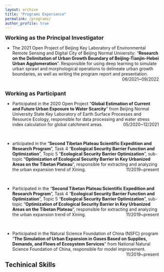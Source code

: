 ```yaml
---
layout: archive
title: "Programs Experience"
permalink: /programs/
author_profile: true
---
```



<div>
<b><font size="4">Working as the Principal Investigator</font></b>
  <ul>
	<li>The 2021 Open Project of Beijing Key Laboratory of Environmental Remote Sensing and Digital City of Beijing Normal University: “<b>Research on the Delimitation of Urban Growth Boundary of Beijing-Tianjin-Hebei Urban Agglomeration</b>”. Responsible for using deep learning to simulate urban sprawl and morphological operations to delineate urban growth boundaries, as well as writing the program report and presentation.<span style="float: right">06/2021~09/2022</span></li>
  </ul>
<br>

<b><font size="4">Working as Participant</font></b>
  <ul>
	<li>Participated in the 2020 Open Project “<b>Global Estimation of Current and Future Urban Exposure to Water Scarcity</b>” from Beijing Normal University State Key Laboratory of Earth Surface Processes and Resource Ecology, responsible for data processing and water stress index calculation for global catchment areas.<span style="float: right">05/2020~12/2021</span></li>
  </ul>
<br>
  <ul>
	<li>articipated in the “<b>Second Tibetan Plateau Scientific Expedition and Research Program</b>”, Task 4 “<b>Ecological Security Barrier Function and Optimization</b>”, Topic 5 “<b>Ecological Security Barrier Optimization</b>”, sub-topic “<b>Optimization of Ecological Security Barrier in Key Urbanized Areas on the Tibetan Plateau</b>”, responsible for extracting and analyzing the urban expansion trend of Xining.<span style="float: right">11/2019~present</span></li>
  </ul>
<br>
  <ul>
	<li>Participated in the “<b>Second Tibetan Plateau Scientific Expedition and Research Program</b>”, Task 4 “<b>Ecological Security Barrier Function and Optimization</b>”, Topic 5 “<b>Ecological Security Barrier Optimization</b>”, sub-topic “<b>Optimization of Ecological Security Barrier in Key Urbanized Areas on the Tibetan Plateau</b>”, responsible for extracting and analyzing the urban expansion trend of Xining.<span style="float: right">11/2019~present</span></li>
  </ul>
<br>
  <ul>
	<li>Participated in the Natural Science Foundation of China (NSFC) program “<b>The Simulation of Urban Expansion in Oases Based on Supplies, Demands, and Flows of Ecosystem Services</b>” from National Natural Science Foundation of China, responsible for model improvement.<span style="float: right">11/2019~present</span></li>
  </ul>

<h2 id="techinical"> Techinical Skills</h2>
</div>



